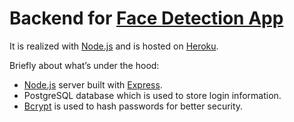 # Backend for [Face Detection App](https://github.com/dimianni/facedetector-app)

It is realized with [Node.js](https://nodejs.org/en/) and is hosted on [Heroku](https://www.heroku.com/home).

Briefly about what’s under the hood: 

- [Node.js](https://nodejs.org/en/) server built with [Express](https://expressjs.com/).
- PostgreSQL database which is used to store login information.
- [Bcrypt](https://www.npmjs.com/package/bcrypt) is used to hash passwords for better security.
